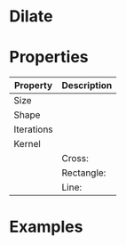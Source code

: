 # Dilate


# Properties


| Property | Description| 
| -------- | -----------|
| Size |  |
| Shape |  |
| Iterations |  |
| Kernel |  |
| | Cross: <desc> |
| | Rectangle: <desc> |
| | Line: <desc> |




# Examples
